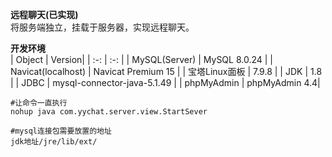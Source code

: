 **远程聊天(已实现)**  
将服务端独立，挂载于服务器，实现远程聊天。

**开发环境**  
| Object | Version|
| :-: | :-: |
| MySQL(Server) | MySQL 8.0.24 |
| Navicat(localhost) | Navicat Premium 15 |
| 宝塔Linux面板 | 7.9.8 |
| JDK | 1.8 |
| JDBC | mysql-connector-java-5.1.49 |
| phpMyAdmin | phpMyAdmin 4.4|



```
#让命令一直执行
nohup java com.yychat.server.view.StartSever
```

```
#mysql连接包需要放置的地址
jdk地址/jre/lib/ext/
```